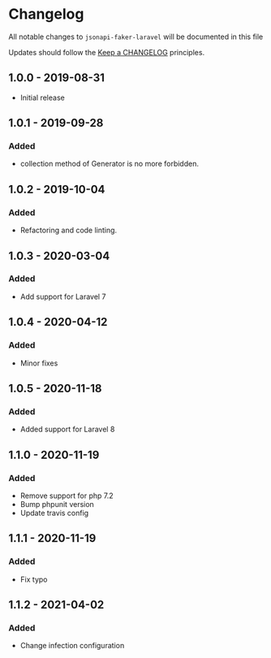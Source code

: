 # Changelog

All notable changes to `jsonapi-faker-laravel` will be documented in this file

Updates should follow the [Keep a CHANGELOG](http://keepachangelog.com/) principles.

## 1.0.0 - 2019-08-31

- Initial release

## 1.0.1 - 2019-09-28

### Added

- collection method of Generator is no more forbidden.

## 1.0.2 - 2019-10-04

### Added

- Refactoring and code linting.

## 1.0.3 - 2020-03-04

### Added

- Add support for Laravel 7

## 1.0.4 - 2020-04-12

### Added

- Minor fixes

## 1.0.5 - 2020-11-18

### Added

- Added support for Laravel 8

## 1.1.0 - 2020-11-19

### Added

- Remove support for php 7.2
- Bump phpunit version
- Update travis config

## 1.1.1 - 2020-11-19

### Added

- Fix typo

## 1.1.2 - 2021-04-02

### Added

- Change infection configuration
